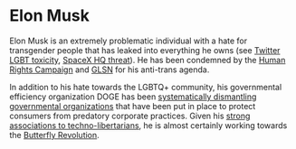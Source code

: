 # Elon Musk
Elon Musk is an extremely problematic individual with a hate for transgender people that has leaked into everything he owns (see [Twitter LGBT toxicity](https://www.nbcnews.com/nbc-out/out-news/year-elon-musk-bought-twitter-lgbtq-people-say-become-toxic-rcna122154), [SpaceX HQ threat](https://www.advocate.com/news/elon-musk-companies-california-texas)). He has been condemned by the [Human Rights Campaign](https://www.hrc.org/press-releases/human-rights-campaign-condemns-x-elon-musk-for-accepting-timeline-takeover-of-transphobic-fact-free-documentary) and [GLSN](https://www.glsen.org/news/glsen-condemns-elon-musks-transphobic-misinformation-campaign) for his anti-trans agenda.

In addition to his hate towards the LGBTQ+ community, his governmental efficiency organization DOGE has been [systematically dismantling governmental organizations](https://abcnews.go.com/Politics/elon-musks-government-dismantling-fight-stop/story?id=118576033) that have been put in place to protect consumers from predatory corporate practices. Given his [strong associations to techno-libertarians](https://en.wikipedia.org/wiki/Views_of_Elon_Musk), he is almost certainly working towards the [Butterfly Revolution](https://www.reddit.com/r/Feminism/comments/1inemlj/whats_going_on_in_america_is_a_coup_heres/).